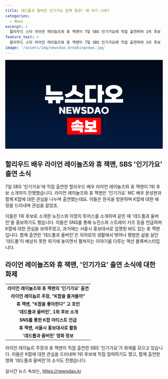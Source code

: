 ```yaml
---
title: 데드풀과 울버린 인기가요 깜짝 등장! 왜 여기 나와?
categories:
  - News
excerpt: >
  할리우드 스타 라이언 레이놀즈와 휴 잭맨이 7일 SBS 인기가요에 직접 출연하여 1위 후보 발표에 참여했다. 그들은 K팵에 대한 애정을 드러내며 뉴진스와 이영지 투어스를 직접 소개하고, 자신들이 출연한 영화 데드풀과 울버린을 홍보했다. 이들의 K팝 아티스트에 대한 관심과 함께 과거에 서울시 홍보대사로 임명되는 등 한국에 대한 친한파로 알려진 점도 주목받고 있다.
feature_text: >
  할리우드 스타 라이언 레이놀즈와 휴 잭맨이 7일 SBS 인기가요에 직접 출연하여 1위 후보 발표에 참여했다. 그들은 K팵에 대한 애정을 드러내며 뉴진스와 이영지 투어스를 직접 소개하고, 자신들이 출연한 영화 데드풀과 울버린을 홍보했다. 이들의 K팝 아티스트에 대한 관심과 함께 과거에 서울시 홍보대사로 임명되는 등 한국에 대한 친한파로 알려진 점도 주목받고 있다.
image: '/assets/img/newsdao_breakingnews.jpg'
---
```


<p><img src="/assets/img/newsdao_breakingnews.jpg" alt="ontimetimes 속보" /></p>

<h2 data-ke-size="size26">할리우드 배우 라이언 레이놀즈와 휴 잭맨, SBS '인기가요' 출연 소식</h2>

<p data-ke-size="size16">7일 SBS '인기가요'에 직접 출연한 할리우드 배우 라이언 레이놀즈와 휴 잭맨이 1위 후보 소개까지 진행했습니다. 라이언 레이놀즈와 휴 잭맨은 '인기가요' MC 배우 문성현과 함께 K팝에 대한 관심을 나누며 출연했는데요. 이들은 한국을 방문하며 K팝에 대한 애정을 드러내며 관심을 끌었죠.</p>

<p data-ke-size="size16">이들은 1위 후보로 소개한 뉴진스와 이영지 투어스를 소개하며 같은 때 '데드풀과 울버린'을 홍보하기도 했습니다. 이들은 SNS를 통해 뉴진스와 스트레이 키즈 등을 언급하며 K팝에 대한 관심을 보여주었고, 과거에는 서울시 홍보대사로 임명된 바도 있는 휴 잭맨입니다. 함께 출연한 '데드풀과 울버린'은 히어로의 생활에서 벗어나 평범한 삶을 살던 '데드풀'이 예상치 못한 위기에 놓이면서 펼쳐지는 이야기를 다루는 액션 블록버스터입니다.</p>

<h2 data-ke-size="size26">라이언 레이놀즈와 휴 잭맨, '인기가요' 출연 소식에 대한 화제</h2>

<table>
  <tr>
    <td style="text-align: center; height: 17px;"><b>라이언 레이놀즈와 휴 잭맨의 '인기가요' 출연</b></td>
  </tr>
  <tr>
    <td style="text-align: center; height: 17px;"><b>라이언 레이놉르 주장, "K팝을 즐겨들어"</b></td>
  </tr>
  <tr>
    <td style="text-align: center; height: 17px;"><b>휴 잭맨, "K팝을 좋아한다" 고 호언</b></td>
  </tr>
  <tr>
    <td style="text-align: center; height: 17px;"><b>'데드풀과 울버린', 1위 후보 소개</b></td>
  </tr>
  <tr>
    <td style="text-align: center; height: 17px;"><b>SNS를 통한 K팝 아티스트 언급</b></td>
  </tr>
  <tr>
    <td style="text-align: center; height: 17px;"><b>휴 잭맨, 서울시 홍보대사로 활동</b></td>
  </tr>
  <tr>
    <td style="text-align: center; height: 17px;"><b>'데드풀과 울버린' 영화 정보</b></td>
  </tr>
</table>

<p data-ke-size="size16">라이언 레이놉르 주장과 휴 잭맨이 직접 출연한 SBS '인기가요'가 화제를 모으고 있습니다. 이들은 K팝에 대한 관심을 드러내며 1위 후보에 직접 참여하기도 했고, 함께 출연한 영화 '데드풀과 울버린'의 소식도 전했습니다.</p>
실시간 뉴스 속보는, <a href="https://newsdao.kr" rel="dofollow">https://newsdao.kr</a>


